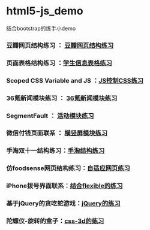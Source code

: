 # html5-js_demo
结合bootstrap的练手小demo
### 豆瓣网页结构练习 ： [豆瓣网页结构练习](https://github.com/CChanggg/html5-js_demo/tree/master/learn_douban)   
### 页面表格结构练习 ：[学生信息表格练习](https://github.com/CChanggg/html5-js_demo/blob/master/students%20(1).html) 
### Scoped CSS Variable and JS ：[JS控制CSS练习](https://github.com/CChanggg/html5-js_demo/blob/master/css_variables.html)
### 36氪新闻模块练习 ： [36氪新闻模块练习](https://github.com/CChanggg/html5-js_demo/blob/master/1.html) 
### SegmentFault ： [活动模块练习](https://github.com/CChanggg/html5-js_demo/blob/master/event.html) 
### 微信付钱页面联系 ： [横竖屏模块练习](https://github.com/CChanggg/html5-js_demo/tree/master/wechat)
### 手淘双十一结构练习：[手淘结构练习](https://github.com/CChanggg/html5-js_demo/tree/master/taobao_flexible) 
### 仿foodsense网页结构练习：[自适应网页练习](https://github.com/CChanggg/html5-js_demo/tree/master/foodsense) 
### iPhone拨号界面联系：[结合flexible的练习](https://github.com/CChanggg/html5-js_demo/blob/master/phone.html) 
### 基于jQuery的贪吃蛇游戏：[jQuery的练习](https://github.com/CChanggg/html5-js_demo/blob/master/snake.html) 
### 陀螺仪-旋转的盒子：[css-3d的练习](https://github.com/CChanggg/html5-js_demo/blob/master/index.html) 

